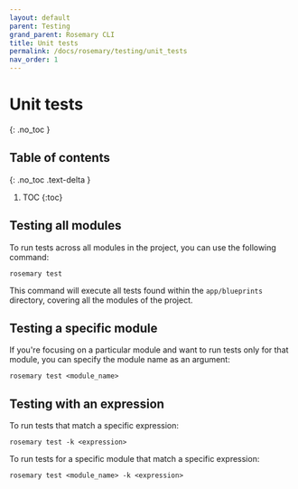 ```yaml
---
layout: default
parent: Testing
grand_parent: Rosemary CLI
title: Unit tests
permalink: /docs/rosemary/testing/unit_tests
nav_order: 1
---
```


# Unit tests
{: .no_toc }

## Table of contents
{: .no_toc .text-delta }

1. TOC
{:toc}


## Testing all modules

To run tests across all modules in the project, you can use the following command:

```
rosemary test
```

This command will execute all tests found within the `app/blueprints` directory, covering all the modules of the project.

## Testing a specific module

If you're focusing on a particular module and want to run tests only for that module, you can specify the module
name as an argument:

```
rosemary test <module_name>
```

## Testing with an expression

To run tests that match a specific expression:

```
rosemary test -k <expression>
```

To run tests for a specific module that match a specific expression:

```
rosemary test <module_name> -k <expression>
```
